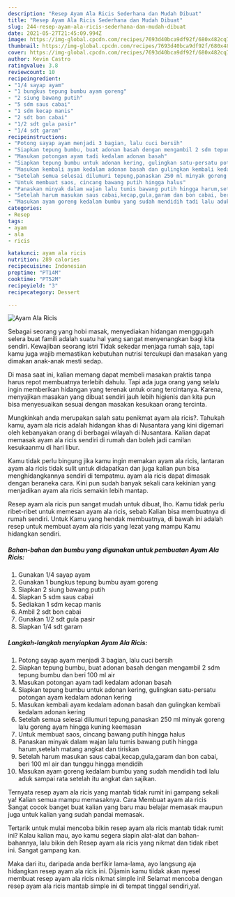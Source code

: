 ```yaml
---
description: "Resep Ayam Ala Ricis Sederhana dan Mudah Dibuat"
title: "Resep Ayam Ala Ricis Sederhana dan Mudah Dibuat"
slug: 244-resep-ayam-ala-ricis-sederhana-dan-mudah-dibuat
date: 2021-05-27T21:45:09.994Z
image: https://img-global.cpcdn.com/recipes/7693d40bca9df92f/680x482cq70/ayam-ala-ricis-foto-resep-utama.jpg
thumbnail: https://img-global.cpcdn.com/recipes/7693d40bca9df92f/680x482cq70/ayam-ala-ricis-foto-resep-utama.jpg
cover: https://img-global.cpcdn.com/recipes/7693d40bca9df92f/680x482cq70/ayam-ala-ricis-foto-resep-utama.jpg
author: Kevin Castro
ratingvalue: 3.8
reviewcount: 10
recipeingredient:
- "1/4 sayap ayam"
- "1 bungkus tepung bumbu ayam goreng"
- "2 siung bawang putih"
- "5 sdm saus cabai"
- "1 sdm kecap manis"
- "2 sdt bon cabai"
- "1/2 sdt gula pasir"
- "1/4 sdt garam"
recipeinstructions:
- "Potong sayap ayam menjadi 3 bagian, lalu cuci bersih"
- "Siapkan tepung bumbu, buat adonan basah dengan mengambil 2 sdm tepung bumbu dan beri 100 ml air"
- "Masukan potongan ayam tadi kedalam adonan basah"
- "Siapkan tepung bumbu untuk adonan kering, gulingkan satu-persatu potongan ayam kedalam adonan kering"
- "Masukan kembali ayam kedalam adonan basah dan gulingkan kembali kedalam adonan kering"
- "Setelah semua selesai dilumuri tepung,panaskan 250 ml minyak goreng lalu goreng ayam hingga kuning keemasan"
- "Untuk membuat saos, cincang bawang putih hingga halus"
- "Panaskan minyak dalam wajan lalu tumis bawang putih hingga harum,setelah matang angkat dan tiriskan"
- "Setelah harum masukan saus cabai,kecap,gula,garam dan bon cabai, beri 100 ml air dan tunggu hingga mendidih"
- "Masukan ayam goreng kedalam bumbu yang sudah mendidih tadi lalu aduk sampai rata setelah itu angkat dan sajikan."
categories:
- Resep
tags:
- ayam
- ala
- ricis

katakunci: ayam ala ricis 
nutrition: 289 calories
recipecuisine: Indonesian
preptime: "PT14M"
cooktime: "PT52M"
recipeyield: "3"
recipecategory: Dessert

---
```



![Ayam Ala Ricis](https://img-global.cpcdn.com/recipes/7693d40bca9df92f/680x482cq70/ayam-ala-ricis-foto-resep-utama.jpg)

Sebagai seorang yang hobi masak, menyediakan hidangan menggugah selera buat famili adalah suatu hal yang sangat menyenangkan bagi kita sendiri. Kewajiban seorang istri Tidak sekedar menjaga rumah saja, tapi kamu juga wajib memastikan kebutuhan nutrisi tercukupi dan masakan yang dimakan anak-anak mesti sedap.

Di masa  saat ini, kalian memang dapat membeli masakan praktis tanpa harus repot membuatnya terlebih dahulu. Tapi ada juga orang yang selalu ingin memberikan hidangan yang terenak untuk orang tercintanya. Karena, menyajikan masakan yang dibuat sendiri jauh lebih higienis dan kita pun bisa menyesuaikan sesuai dengan masakan kesukaan orang tercinta. 



Mungkinkah anda merupakan salah satu penikmat ayam ala ricis?. Tahukah kamu, ayam ala ricis adalah hidangan khas di Nusantara yang kini digemari oleh kebanyakan orang di berbagai wilayah di Nusantara. Kalian dapat memasak ayam ala ricis sendiri di rumah dan boleh jadi camilan kesukaanmu di hari libur.

Kamu tidak perlu bingung jika kamu ingin memakan ayam ala ricis, lantaran ayam ala ricis tidak sulit untuk didapatkan dan juga kalian pun bisa menghidangkannya sendiri di tempatmu. ayam ala ricis dapat dimasak dengan beraneka cara. Kini pun sudah banyak sekali cara kekinian yang menjadikan ayam ala ricis semakin lebih mantap.

Resep ayam ala ricis pun sangat mudah untuk dibuat, lho. Kamu tidak perlu ribet-ribet untuk memesan ayam ala ricis, sebab Kalian bisa membuatnya di rumah sendiri. Untuk Kamu yang hendak membuatnya, di bawah ini adalah resep untuk membuat ayam ala ricis yang lezat yang mampu Kamu hidangkan sendiri.

<!--inarticleads1-->

##### Bahan-bahan dan bumbu yang digunakan untuk pembuatan Ayam Ala Ricis:

1. Gunakan 1/4 sayap ayam
1. Gunakan 1 bungkus tepung bumbu ayam goreng
1. Siapkan 2 siung bawang putih
1. Siapkan 5 sdm saus cabai
1. Sediakan 1 sdm kecap manis
1. Ambil 2 sdt bon cabai
1. Gunakan 1/2 sdt gula pasir
1. Siapkan 1/4 sdt garam




<!--inarticleads2-->

##### Langkah-langkah menyiapkan Ayam Ala Ricis:

1. Potong sayap ayam menjadi 3 bagian, lalu cuci bersih
1. Siapkan tepung bumbu, buat adonan basah dengan mengambil 2 sdm tepung bumbu dan beri 100 ml air
1. Masukan potongan ayam tadi kedalam adonan basah
1. Siapkan tepung bumbu untuk adonan kering, gulingkan satu-persatu potongan ayam kedalam adonan kering
1. Masukan kembali ayam kedalam adonan basah dan gulingkan kembali kedalam adonan kering
1. Setelah semua selesai dilumuri tepung,panaskan 250 ml minyak goreng lalu goreng ayam hingga kuning keemasan
1. Untuk membuat saos, cincang bawang putih hingga halus
1. Panaskan minyak dalam wajan lalu tumis bawang putih hingga harum,setelah matang angkat dan tiriskan
1. Setelah harum masukan saus cabai,kecap,gula,garam dan bon cabai, beri 100 ml air dan tunggu hingga mendidih
1. Masukan ayam goreng kedalam bumbu yang sudah mendidih tadi lalu aduk sampai rata setelah itu angkat dan sajikan.




Ternyata resep ayam ala ricis yang mantab tidak rumit ini gampang sekali ya! Kalian semua mampu memasaknya. Cara Membuat ayam ala ricis Sangat cocok banget buat kalian yang baru mau belajar memasak maupun juga untuk kalian yang sudah pandai memasak.

Tertarik untuk mulai mencoba bikin resep ayam ala ricis mantab tidak rumit ini? Kalau kalian mau, ayo kamu segera siapin alat-alat dan bahan-bahannya, lalu bikin deh Resep ayam ala ricis yang nikmat dan tidak ribet ini. Sangat gampang kan. 

Maka dari itu, daripada anda berfikir lama-lama, ayo langsung aja hidangkan resep ayam ala ricis ini. Dijamin kamu tiidak akan nyesel membuat resep ayam ala ricis nikmat simple ini! Selamat mencoba dengan resep ayam ala ricis mantab simple ini di tempat tinggal sendiri,ya!.

